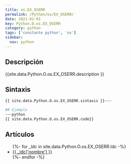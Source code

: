 ```yaml
---
title: os.EX_OSERR
permalink: /Python/os/EX_OSERR/
date: 2021-01-01
key: Python.O.os.EX_OSERR
category: python
tags: ['constante python', 'os']
sidebar: 
  nav: python
---
```


## Descripción
{{site.data.Python.O.os.EX_OSERR.description }}

## Sintaxis
~~~python
{{ site.data.Python.O.os.EX_OSERR.sintaxis }}~~~

## Ejemplo
~~~python
{{ site.data.Python.O.os.EX_OSERR.code}}
~~~

## Artículos
<ul>
{%- for _ldc in site.data.Python.O.os.EX_OSERR.ldc -%}
   <li>
       <a href="{{_ldc['url'] }}">{{ _ldc['nombre'] }}</a>
   </li>
{%- endfor -%}
</ul>
